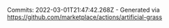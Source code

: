 Commits: 2022-03-01T21:47:42.268Z - Generated via https://github.com/marketplace/actions/artificial-grass
<br>
